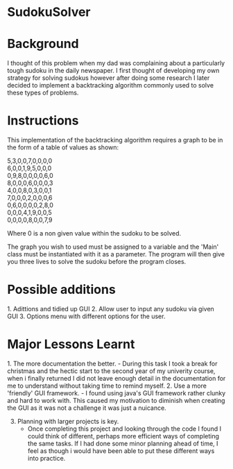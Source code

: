 # SudokuSolver

<h1> Background </h1>
I thought of this problem when my dad was complaining about a particularly tough sudoku in the daily newspaper. I first thought of developing my own strategy for solving sudokus however after doing some research I later decided to implement a backtracking algorithm commonly used to solve these types of problems.


<h1>Instructions</h1>
 
This implementation of the backtracking algorithm requires a graph to be in the form of a table of values as shown:

5,3,0,0,7,0,0,0,0 <br>
6,0,0,1,9,5,0,0,0 <br>
0,9,8,0,0,0,0,6,0 <br>
8,0,0,0,6,0,0,0,3 <br>
4,0,0,8,0,3,0,0,1 <br>
7,0,0,0,2,0,0,0,6 <br>
0,6,0,0,0,0,2,8,0 <br>
0,0,0,4,1,9,0,0,5 <br>
0,0,0,0,8,0,0,7,9 <br>
  
  
Where 0 is a non given value within the sudoku to be solved.

The graph you wish to used must be assigned to a variable and the 'Main' class must be instantiated with it as a parameter. The program will then give you three lives to solve the sudoku before the program closes. 



<h1>Possible additions </h1>
1. Adittions and tidied up GUI
2. Allow user to input any sudoku via given GUI
3. Options menu with different options for the user.

<h1> Major Lessons Learnt</h1>
1. The more documentation the better.
	- During this task I took a break for christmas and the hectic start to the second year of my univerity course, when i           finally returned I did not leave enough detail in the documentation for me to understand without taking time to 	   remind myself.
2. Use a more 'friendly' GUI framework.
	- I found using java's GUI framework rather clunky and hard to work with. This caused my motivation to diminish when             creating the GUI as it was not a challenge it was just a nuicance. 
    
3. Planning with larger projects is key.
	- Once completing this project and looking through the code I found I could think of different, perhaps more efficient           ways of completing the same tasks. If I had done some minor planning ahead of time, I feel as though i would have     	       been able to put these different ways into practice.

